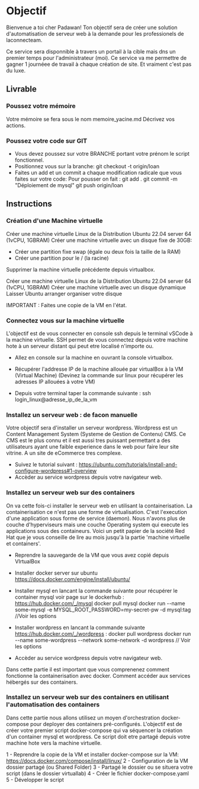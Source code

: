 # Objectif 


Bienvenue a toi cher Padawan! Ton objectif sera de créer une solution d'automatisation de serveur web à la demande pour les professionels de laconnecteam.

Ce service sera disponnible à travers un portail à la cible mais dns un premier temps pour l'administrateur (moi). Ce service va me permettre de gagner 1 journéee de travail à chaque création de site. Et vraiment c'est pas du luxe.

## Livrable

### Poussez votre mémoire
Votre mémoire se fera sous le nom memoire_yacine.md
Décrivez vos actions.

### Poussez votre code sur GIT
- Vous devez poussez sur votre BRANCHE portant votre prénom le script fonctionnel.
- Positionnez vous sur la branche:
    git checkout -t origin/loan
- Faites un add et un commit a chaque modification radicale que vous faites sur votre code:
Pour pousser on fait : 
    git add .
    git commit -m "Déploiement de mysql"
    git push origin/loan



## Instructions

### Création d'une Machine virtuelle

Créer une machine virtuelle Linux de la Distribution Ubuntu 22.04 server 64 (1vCPU, 1GBRAM)
Créer une machine virtuelle avec un disque fixe de 30GB: 
- Créer une partition fixe swap (égale ou deux fois la taille de la RAM)
- Créer une partition pour le / (la racine)

Supprimer la machine virtuelle précédente depuis virtualbox.

Créer une machine virtuelle Linux de la Distribution Ubuntu 22.04 server 64 (1vCPU, 1GBRAM)
Créer une machine virtuelle avec un disque dynamique
Laisser Ubuntu arranger organiser votre disque

IMPORTANT : Faites une copie de la VM en l'état.


### Connectez vous sur la machine virtuelle

L'objectif est de vous connecter en console ssh depuis le terminal vSCode à la machine virtuelle.
SSH permet de vous connectez depuis votre machine hote à un serveur distant qui peut etre localisé n'importe ou.

- Allez en console sur la machine en ouvrant la console virtualbox.
- Récupérer l'addresse IP de la machine allouée par virtualBox à la VM (Virtual Machine)
 (Devinez la commande sur linux pour récupérer les adresses IP allouées à votre VM)

- Depuis votre terminal taper la commande suivante :
ssh login_linux@adresse_ip_de_la_vm


### Installez un serveur web : de facon manuelle

Votre objectif sera d'installer un serveur wordpress. Wordpress est un Content Management System (Systeme de Gestion de Contenu) CMS. Ce CMS est le plus connu et il est aussi tres puissant permettant a des utilisateurs ayant une faible experience dans le web pour faire leur site vitrine. A un site de eCommerce tres complexe.

- Suivez le tutorial suivant : https://ubuntu.com/tutorials/install-and-configure-wordpress#1-overview
- Accèder au service wordpress depuis votre navigateur web.

### Installez un serveur web sur des containers

On va cette fois-ci installer le serveur web en utilisant la containerisation.
La containerisation ce n'est pas une forme de virtualisation. C'est l'execution d'une application sous forme de service (daemon).
Nous n'avons plus de couche d'hyperviseurs mais une couche Operating system qui execute les applications sous des containeurs. Voici un petit papier de la société Red Hat que je vous conseille de lire au mois jusqu'à la partie 'machine virtuelle et containers'.

- Reprendre la sauvegarde de la VM que vous avez copié depuis VIrtualBox
- Installer docker server sur ubuntu https://docs.docker.com/engine/install/ubuntu/
- Installer mysql en lancant la commande suivante pour récupérer le container mysql voir page sur le dockerhub : https://hub.docker.com/_/mysql
    docker pull mysql
    docker run --name some-mysql -e MYSQL_ROOT_PASSWORD=my-secret-pw -d mysql:tag   //Voir les options

- Installer wordpress en lancant la commande suivante https://hub.docker.com/_/wordpress :
    docker pull wordpress
    docker run --name some-wordpress --network some-network -d wordpress    // Voir les options

- Accèder au service wordpress depuis votre navigateur web.

Dans cette partie il est important que vous comprenenez comment fonctionne la containerisation avec docker. Comment accéder aux services hébergés sur des containers.



### Installez un serveur web sur des containers en utilisant l'automatisation des containers

Dans cette partie nous allons utilisez un moyen d'orchestration docker-compose pour deployer des containers pré-configurés.
L'objectif est de créer votre premier script docker-compose qui va séquencer la création d'un container mysql et wordpress.
Ce script doit etre partagé depuis votre machine hote vers la machine virtuelle.

1 - Reprendre la copie de la VM et installer docker-compose sur la VM:
    https://docs.docker.com/compose/install/linux/
2 - Configuration de la VM dossier partagé (ou Shared Folder)
3 - Partagé le dossier ou se situera votre script (dans le dossier virtuallab)
4 - Créer le fichier docker-compose.yaml
5 - Développer le script